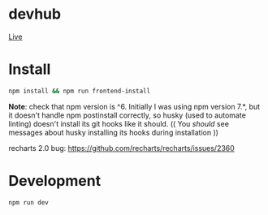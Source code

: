 # devhub

[Live](https://aa-devhub.herokuapp.com/)

# Install

```sh
npm install && npm run frontend-install
```

**Note**: check that npm version is ^6. Initially I was using npm version 7.\*, but it doesn't handle npm postinstall correctly, so husky (used to automate linting) doesn't install its git hooks like it should. (( You _should_ see messages about husky installing its hooks during installation ))

recharts 2.0 bug: https://github.com/recharts/recharts/issues/2360

# Development

```sh
npm run dev
```
